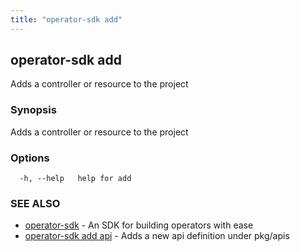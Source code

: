 ```yaml
---
title: "operator-sdk add"
---
```

## operator-sdk add

Adds a controller or resource to the project

### Synopsis

Adds a controller or resource to the project

### Options

```
  -h, --help   help for add
```

### SEE ALSO

* [operator-sdk](../operator-sdk)	 - An SDK for building operators with ease
* [operator-sdk add api](../operator-sdk_add_api)	 - Adds a new api definition under pkg/apis

